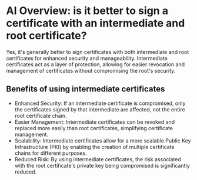 # AI Overview: is it better to sign a certificate with an intermediate and root certificate?

Yes, it's generally better to sign certificates with both intermediate and root certificates for enhanced security and manageability. Intermediate certificates act as a layer of protection, allowing for easier revocation and management of certificates without compromising the root's security.

## Benefits of using intermediate certificates

- Enhanced Security: If an intermediate certificate is compromised, only the certificates signed by that intermediate are affected, not the entire root certificate chain.
- Easier Management: Intermediate certificates can be revoked and replaced more easily than root certificates, simplifying certificate management.
- Scalability: Intermediate certificates allow for a more scalable Public Key Infrastructure (PKI) by enabling the creation of multiple certificate chains for different purposes.
- Reduced Risk: By using intermediate certificates, the risk associated with the root certificate's private key being compromised is significantly reduced.
